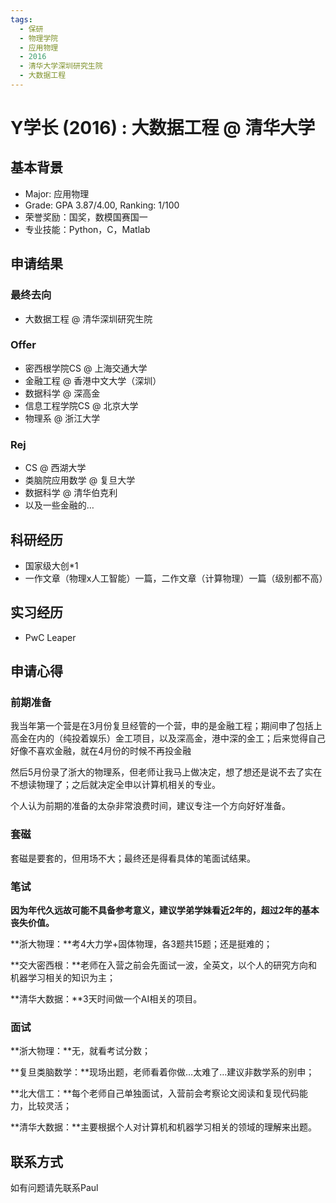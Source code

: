 ```yaml
---
tags:
  - 保研
  - 物理学院
  - 应用物理
  - 2016
  - 清华大学深圳研究生院
  - 大数据工程
---
```


# Y学长 (2016) : 大数据工程 @ 清华大学

## 基本背景

- Major: 应用物理
- Grade: GPA 3.87/4.00, Ranking: 1/100
- 荣誉奖励：国奖，数模国赛国一
- 专业技能：Python，C，Matlab

## 申请结果

### 最终去向

- 大数据工程 @ 清华深圳研究生院

### Offer

- 密西根学院CS @ 上海交通大学
- 金融工程 @ 香港中文大学（深圳）
- 数据科学 @ 深高金
- 信息工程学院CS @ 北京大学
- 物理系 @ 浙江大学

### Rej

- CS @ 西湖大学
- 类脑院应用数学 @ 复旦大学
- 数据科学 @ 清华伯克利
- 以及一些金融的…

## 科研经历

- 国家级大创*1
- 一作文章（物理x人工智能）一篇，二作文章（计算物理）一篇（级别都不高）

## 实习经历

- PwC Leaper

## 申请心得

### **前期准备**

我当年第一个营是在3月份复旦经管的一个营，申的是金融工程；期间申了包括上高金在内的（纯投着娱乐）金工项目，以及深高金，港中深的金工；后来觉得自己好像不喜欢金融，就在4月份的时候不再投金融

然后5月份录了浙大的物理系，但老师让我马上做决定，想了想还是说不去了实在不想读物理了；之后就决定全申以计算机相关的专业。

个人认为前期的准备的太杂非常浪费时间，建议专注一个方向好好准备。

### **套磁**

套磁是要套的，但用场不大；最终还是得看具体的笔面试结果。

### **笔试**

**因为年代久远故可能不具备参考意义，建议学弟学妹看近2年的，超过2年的基本丧失价值。**

**浙大物理：**考4大力学+固体物理，各3题共15题；还是挺难的；

**交大密西根：**老师在入营之前会先面试一波，全英文，以个人的研究方向和机器学习相关的知识为主；

**清华大数据：**3天时间做一个AI相关的项目。

### **面试**

**浙大物理：**无，就看考试分数；

**复旦类脑数学：**现场出题，老师看着你做…太难了…建议非数学系的别申；

**北大信工：**每个老师自己单独面试，入营前会考察论文阅读和复现代码能力，比较灵活；

**清华大数据：**主要根据个人对计算机和机器学习相关的领域的理解来出题。

## 联系方式 

如有问题请先联系Paul

<!-- optional -->
